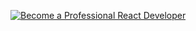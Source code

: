 [![Become a Professional React Developer](https://reactbootcamp.nyc3.digitaloceanspaces.com/cover-github.png)](https://www.reactbootcamp.com)
